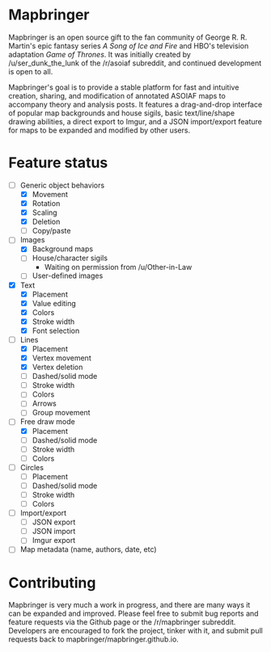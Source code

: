 # Mapbringer

Mapbringer is an open source gift to the fan community of George R. R. Martin's epic fantasy series *A Song of Ice and Fire* and HBO's television adaptation *Game of Thrones*. It was initially created by /u/ser_dunk_the_lunk of the /r/asoiaf subreddit, and continued development is open to all.

Mapbringer's goal is to provide a stable platform for fast and intuitive creation, sharing, and modification of annotated ASOIAF maps to accompany theory and analysis posts. It features a drag-and-drop interface of popular map backgrounds and house sigils, basic text/line/shape drawing abilities, a direct export to Imgur, and a JSON import/export feature for maps to be expanded and modified by other users.

# Feature status

- [ ] Generic object behaviors
	- [x] Movement
	- [x] Rotation
	- [x] Scaling
	- [x] Deletion
	- [ ] Copy/paste
- [ ] Images
	- [x] Background maps
	- [ ] House/character sigils
		- Waiting on permission from /u/Other-in-Law
	- [ ] User-defined images
- [x] Text
	- [x] Placement
	- [x] Value editing
	- [x] Colors
	- [x] Stroke width
	- [x] Font selection
- [ ] Lines
	- [x] Placement
	- [x] Vertex movement
	- [x] Vertex deletion
	- [ ] Dashed/solid mode
	- [ ] Stroke width
	- [ ] Colors
	- [ ] Arrows
	- [ ] Group movement
- [ ] Free draw mode
	- [x] Placement
	- [ ] Dashed/solid mode
	- [ ] Stroke width
	- [ ] Colors
- [ ] Circles
	- [ ] Placement
	- [ ] Dashed/solid mode
	- [ ] Stroke width
	- [ ] Colors
- [ ] Import/export
	- [ ] JSON export
	- [ ] JSON import
	- [ ] Imgur export
- [ ] Map metadata (name, authors, date, etc)

# Contributing

Mapbringer is very much a work in progress, and there are many ways it can be expanded and improved. Please feel free to submit bug reports and feature requests via the Github page or the /r/mapbringer subreddit. Developers are encouraged to fork the project, tinker with it, and submit pull requests back to mapbringer/mapbringer.github.io.
